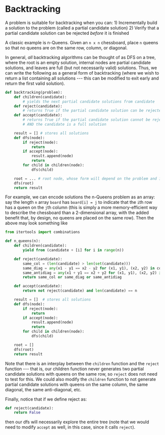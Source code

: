 # Backtracking

A problem is suitable for backtracking when you can:
    1) Incrementally build a solution to the problem (called a partial candidate solution)
    2) Verify that a partial candidate solution can be rejected *before* it is finished

A classic example is n-Queens. Given an `n x n` chessboard, place `n` queens so that no queens
are on the same row, column, or diagonal. 

In general, *all* backtracking algorithms can be thought of as DFS on a tree, where the root
is an empty solution, internal nodes are partial candidate solutions, and leaves are full
(but not necessarily valid) solutions. Thus, we can write the following as a general form
of backtracking (where we wish to return a list containing all solutions --- this can be modified
to exit early and return the first valid solution).

```python
def backtracking(problem):
    def children(candidate):
        # yields the next partial candidate solutions from candidate
    def reject(candidate):
        # returns True if the partial candidate solution can be rejected
    def accept(candidate):
        # returns True if the partial candidate solution cannot be rejected
        # AND the candidate is a full solution

    result = [] # stores all solutions 
    def dfs(node):
        if reject(node):
            return
        if accept(node):
            result.append(node)
            return
        for child in children(node):
            dfs(child)

    root = ... # root node, whose form will depend on the problem and implementation
    dfs(root)
    return result
```

For example, we can encode solutions the n-Queens problem as an array: say the length `n`
array `board` has `board[i] = j` to indicate that the `i`th row has a queen on the `j`th column
(this is simply a more memory-efficient way to describe the chessboard than a 2-dimensional array,
with the added benefit that, by design, no queens are placed on the same row). Then the above may
look something like

```python
from itertools import combinations

def n_queens(n):
    def children(candidate):
        yield from (candidate + [i] for i in range(n))

    def reject(candidate):
        same_col = (len(candidate) > len(set(candidate)))
        same_diag = any(x1 - y1 == x2 - y2 for (x1, y1), (x2, y2) in combinations(enumerate(candidate), 2))
        same_antidiag = any(x1 + y1 == x2 + y2 for (x1, y1), (x2, y2) in combinations(enumerate(candidate), 2))
        return same_col or same_diag or same_antidiag

    def accept(candidate):
        return not reject(candidate) and len(candidate) == n

    result = []  # stores all solutions 
    def dfs(node):
        if reject(node):
            return
        if accept(node):
            result.append(node)
            return
        for child in children(node):
            dfs(child)

    root = []
    dfs(root)
    return result
```

Note that there is an interplay between the `children` function and the `reject` function --- that is, our children
function never generates two partial candidate solutions with queens on the same row, so `reject` does not need
to test for this. We could also modify the `children` function to not generate partial candidate solutions with
queens on the same column, the same diagonal, the same anti-diagonal, etc.

Finally, notice that if we define reject as:

```python
def reject(candidate):
    return False
```

then our dfs will necessarily explore the entire tree (note that we would need to modify `accept` as well,
in this case, since it calls `reject`).
